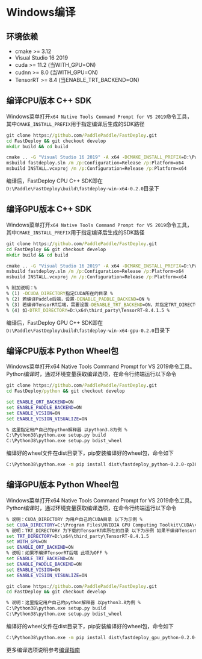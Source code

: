 # Windows编译

## 环境依赖

- cmake >= 3.12
- Visual Studio 16 2019
- cuda >= 11.2 (当WITH_GPU=ON)
- cudnn >= 8.0 (当WITH_GPU=ON)
- TensorRT >= 8.4 (当ENABLE_TRT_BACKEND=ON)

## 编译CPU版本 C++ SDK

Windows菜单打开`x64 Native Tools Command Prompt for VS 2019`命令工具，其中`CMAKE_INSTALL_PREFIX`用于指定编译后生成的SDK路径

```bat
git clone https://github.com/PaddlePaddle/FastDeploy.git
cd FastDeploy && git checkout develop
mkdir build && cd build

cmake .. -G "Visual Studio 16 2019" -A x64 -DCMAKE_INSTALL_PREFIX=D:\Paddle\FastDeploy\build\fastdeploy-win-x64-0.2.0 -DENABLE_ORT_BACKEND=ON -DENABLE_PADDLE_BACKEND=ON -DENABLE_VISION=ON -DENABLE_VISION_VISUALIZE=ON
msbuild fastdeploy.sln /m /p:Configuration=Release /p:Platform=x64
msbuild INSTALL.vcxproj /m /p:Configuration=Release /p:Platform=x64
```
编译后，FastDeploy CPU C++ SDK即在`D:\Paddle\FastDeploy\build\fastdeploy-win-x64-0.2.0`目录下

## 编译GPU版本 C++ SDK

Windows菜单打开`x64 Native Tools Command Prompt for VS 2019`命令工具，其中`CMAKE_INSTALL_PREFIX`用于指定编译后生成的SDK路径

```bat
git clone https://github.com/PaddlePaddle/FastDeploy.git
cd FastDeploy && git checkout develop
mkdir build && cd build

cmake .. -G "Visual Studio 16 2019" -A x64 -DCMAKE_INSTALL_PREFIX=D:\Paddle\FastDeploy\build\fastdeploy-win-x64-gpu-0.2.0 -DWITH_GPU=ON -DENABLE_ORT_BACKEND=ON -DENABLE_PADDLE_BACKEND=ON -DENABLE_VISION=ON -DENABLE_VISION_VISUALIZE=ON -DCUDA_DIRECTORY="C:\Program Files\NVIDIA GPU Computing Toolkit\CUDA\v11.2"
msbuild fastdeploy.sln /m /p:Configuration=Release /p:Platform=x64
msbuild INSTALL.vcxproj /m /p:Configuration=Release /p:Platform=x64  

% 附加说明：%
% (1) -DCUDA_DIRECTORY指定CUDA所在的目录 %
% (2) 若编译Paddle后端，设置-DENABLE_PADDLE_BACKEND=ON %
% (3) 若编译TensorRT后端，需要设置-DENABLE_TRT_BACKEND=ON，并指定TRT_DIRECTORY %
% (4) 如-DTRT_DIRECTORY=D:\x64\third_party\TensorRT-8.4.1.5 %
```
编译后，FastDeploy GPU C++ SDK即在`D:\Paddle\FastDeploy\build\fastdeploy-win-x64-gpu-0.2.0`目录下

## 编译CPU版本 Python Wheel包

Windows菜单打开x64 Native Tools Command Prompt for VS 2019命令工具。Python编译时，通过环境变量获取编译选项，在命令行终端运行以下命令
```bat
git clone https://github.com/PaddlePaddle/FastDeploy.git
cd FastDeploy/python && git checkout develop

set ENABLE_ORT_BACKEND=ON
set ENABLE_PADDLE_BACKEND=ON
set ENABLE_VISION=ON
set ENABLE_VISION_VISUALIZE=ON

% 这里指定用户自己的python解释器 以python3.8为例 %
C:\Python38\python.exe setup.py build
C:\Python38\python.exe setup.py bdist_wheel
```
编译好的wheel文件在dist目录下，pip安装编译好的wheel包，命令如下
```bat
C:\Python38\python.exe -m pip install dist\fastdeploy_python-0.2.0-cp38-cp38-win_amd64.whl
```

## 编译GPU版本 Python Wheel包  
Windows菜单打开x64 Native Tools Command Prompt for VS 2019命令工具。Python编译时，通过环境变量获取编译选项，在命令行终端运行以下命令
```bat
% 说明：CUDA_DIRECTORY 为用户自己的CUDA目录 以下为示例 %
set CUDA_DIRECTORY=C:\Program Files\NVIDIA GPU Computing Toolkit\CUDA\v11.2
% 说明：TRT_DIRECTORY 为下载的TensorRT库所在的目录 以下为示例 如果不编译TensorRT后端 可以不设置 %
set TRT_DIRECTORY=D:\x64\third_party\TensorRT-8.4.1.5
set WITH_GPU=ON
set ENABLE_ORT_BACKEND=ON
% 说明：如果不编译TensorRT后端 此项为OFF %
set ENABLE_TRT_BACKEND=ON
set ENABLE_PADDLE_BACKEND=ON
set ENABLE_VISION=ON
set ENABLE_VISION_VISUALIZE=ON

git clone https://github.com/PaddlePaddle/FastDeploy.git
cd FastDeploy && git checkout develop

% 说明：这里指定用户自己的python解释器 以python3.8为例 %
C:\Python38\python.exe setup.py build
C:\Python38\python.exe setup.py bdist_wheel
```
编译好的wheel文件在dist目录下，pip安装编译好的wheel包，命令如下
```bat
C:\Python38\python.exe -m pip install dist\fastdeploy_gpu_python-0.2.0-cp38-cp38-win_amd64.whl
```
更多编译选项说明参考[编译指南](./README.md)
